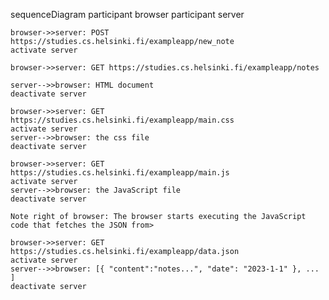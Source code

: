 sequenceDiagram
    participant browser
    participant server


    browser->>server: POST https://studies.cs.helsinki.fi/exampleapp/new_note
    activate server

    browser->>server: GET https://studies.cs.helsinki.fi/exampleapp/notes
    
    server-->>browser: HTML document
    deactivate server

    browser->>server: GET https://studies.cs.helsinki.fi/exampleapp/main.css
    activate server
    server-->>browser: the css file
    deactivate server

    browser->>server: GET https://studies.cs.helsinki.fi/exampleapp/main.js
    activate server
    server-->>browser: the JavaScript file
    deactivate server

    Note right of browser: The browser starts executing the JavaScript code that fetches the JSON from>

    browser->>server: GET https://studies.cs.helsinki.fi/exampleapp/data.json
    activate server
    server-->>browser: [{ "content":"notes...", "date": "2023-1-1" }, ... ]
    deactivate server
